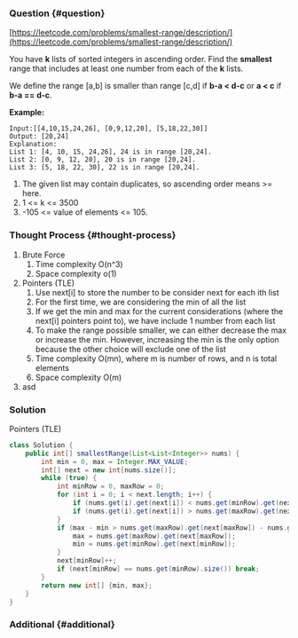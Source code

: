 ### Question {#question}

[https://leetcode.com/problems/smallest-range/description/](https://leetcode.com/problems/smallest-range/description/)

You have **k** lists of sorted integers in ascending order. Find the **smallest** range that includes at least one number from each of the **k** lists.

We define the range \[a,b\] is smaller than range \[c,d\] if **b-a &lt; d-c** or **a &lt; c** if **b-a == d-c**.

**Example:**

```
Input:[[4,10,15,24,26], [0,9,12,20], [5,18,22,30]]
Output: [20,24]
Explanation: 
List 1: [4, 10, 15, 24,26], 24 is in range [20,24].
List 2: [0, 9, 12, 20], 20 is in range [20,24].
List 3: [5, 18, 22, 30], 22 is in range [20,24].
```

1. The given list may contain duplicates, so ascending order means &gt;= here.
2. 1 &lt;= k &lt;= 3500
3. -105 &lt;= value of elements &lt;= 105.

### Thought Process {#thought-process}

1. Brute Force
   1. Time complexity O\(n^3\)
   2. Space complexity o\(1\)
2. Pointers \(TLE\)
   1. Use next\[i\] to store the number to be consider next for each ith list
   2. For the first time, we are considering the min of all the list
   3. If we get the min and max for the current considerations \(where the next\[i\] pointers point to\), we have include 1 number from each list
   4. To make the range possible smaller, we can either decrease the max or increase the min. However, increasing the min is the only option because the other choice will exclude one of the list
   5. Time complexity O\(mn\), where m is number of rows, and n is total elements
   6. Space complexity O\(m\)
3. asd

### Solution

Pointers \(TLE\)

```java
class Solution {
    public int[] smallestRange(List<List<Integer>> nums) {
        int min = 0, max = Integer.MAX_VALUE;
        int[] next = new int[nums.size()];
        while (true) {
            int minRow = 0, maxRow = 0;
            for (int i = 0; i < next.length; i++) {
                if (nums.get(i).get(next[i]) < nums.get(minRow).get(next[minRow])) minRow = i;
                if (nums.get(i).get(next[i]) > nums.get(maxRow).get(next[maxRow])) maxRow = i;
            }
            if (max - min > nums.get(maxRow).get(next[maxRow]) - nums.get(minRow).get(next[minRow])) {
                max = nums.get(maxRow).get(next[maxRow]);
                min = nums.get(minRow).get(next[minRow]);
            }
            next[minRow]++;
            if (next[minRow] == nums.get(minRow).size()) break;
        }
        return new int[] {min, max};
    }
}
```

### Additional {#additional}



